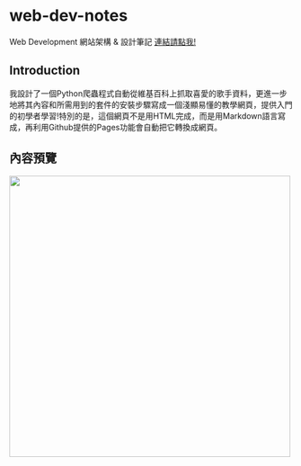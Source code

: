 # web-dev-notes
 Web Development 網站架構 &amp; 設計筆記
[連結請點我!](https://allison-hou.github.io/web-dev-notes)

## Introduction 
我設計了一個Python爬蟲程式自動從維基百科上抓取喜愛的歌手資料，更進一步地將其內容和所需用到的套件的安裝步驟寫成一個淺顯易懂的教學網頁，提供入門的初學者學習!特別的是，這個網頁不是用HTML完成，而是用Markdown語言寫成，再利用Github提供的Pages功能會自動把它轉換成網頁。

## 內容預覽
<img src="https://i.imgur.com/6dJwa3j.png" width="500px">
